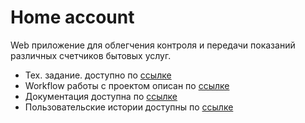 # Home account

Web приложение для облегчения контроля и передачи показаний различных счетчиков бытовых услуг.

- Тех. задание. доступно по [ссылке](docs/technical-requirements.md)
- Workflow работы с проектом описан по [ссылке](docs/workflow.md)
- Документация доступна по [ссылке](docs/README.md)
- Пользовательские истории доступны по [ссылке](docs/user_story.md)